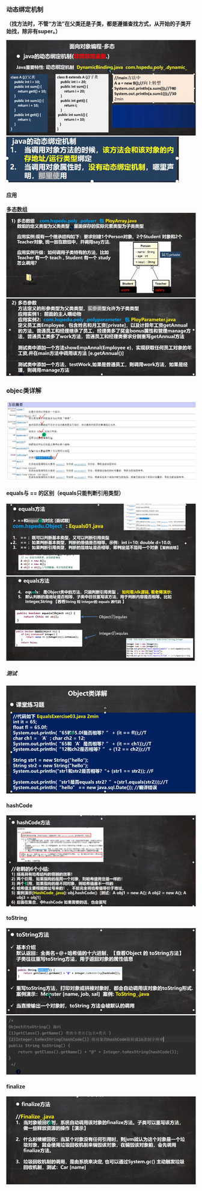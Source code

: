 
### 动态绑定机制

**（找方法时，不管“方法”在父类还是子类，都是遵循查找方式，从开始的子类开始找，除非有super。）**

![输入图片说明](/imgs/2024-07-13/0meerbJpcO8UwIR8.png)
![输入图片说明](/imgs/2024-07-13/AVc01vL8ic9k6ziy.png)

#### 应用
**多态数组**
![输入图片说明](/imgs/2024-07-13/Zc7NWXxOYtDd0bmG.png)
![输入图片说明](/imgs/2024-07-13/IOnOZJgy4QsJhFfq.png)


### objec类详解
![输入图片说明](/imgs/2024-07-13/zKshsBJb2dE7RAeX.png)

#### equals与 == 的区别（equals只能判断引用类型）
![输入图片说明](/imgs/2024-07-13/CPQRxp8rqNUopqRo.png)
![输入图片说明](/imgs/2024-07-13/XRiE4kvfOOdP9jaD.png)

##### 测试

![输入图片说明](/imgs/2024-07-13/1WYSZsI0bOb4bZ8S.png)

#### hashCode
![输入图片说明](/imgs/2024-07-13/v2lcBFVoJtFNrC6S.png)
#### toString
![输入图片说明](/imgs/2024-07-13/bH5ojbudubjEsRb4.png)
![输入图片说明](/imgs/2024-07-13/KgxiutWBbpfutPG2.png)

#### finalize
 ![输入图片说明](/imgs/2024-07-13/EP37wGF18mevfcid.png)

<!--stackedit_data:
eyJoaXN0b3J5IjpbNDcwOTA0NDY5LC0xMTI2MzYyNjc3LC0xOT
E0MDQ5NjE2LC04MTM3NzkyNjgsMTUzNzQwNTQ3OSwtNjE0NzY2
MTI0XX0=
-->
